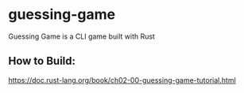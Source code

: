 # guessing-game
Guessing Game is a CLI game built with Rust

## How to Build:
https://doc.rust-lang.org/book/ch02-00-guessing-game-tutorial.html
